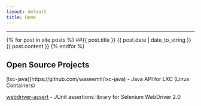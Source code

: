 ```yaml
---
layout: default
title: Home
---
```


<hr />

{% for post in site.posts %}
   ##{{ post.title }}
   <span>{{ post.date | date_to_string }}</span>
   {{ post.content }}
{% endfor %}

<h2>Open Source Projects</h2>
[lxc-java](https://github.com/waseemh/lxc-java) - Java API for LXC (Linux Containers)

[webdriver-assert](https://github.com/waseemh/webdriver-assert) - JUnit assertions library for Selenium WebDriver 2.0
